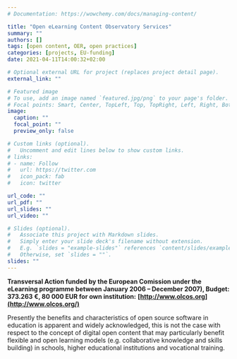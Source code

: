 ```yaml
---
# Documentation: https://wowchemy.com/docs/managing-content/

title: "Open eLearning Content Observatory Services"
summary: ""
authors: []
tags: [open content, OER, open practices]
categories: [projects, EU-funding]
date: 2021-04-11T14:00:32+02:00

# Optional external URL for project (replaces project detail page).
external_link: ""

# Featured image
# To use, add an image named `featured.jpg/png` to your page's folder.
# Focal points: Smart, Center, TopLeft, Top, TopRight, Left, Right, BottomLeft, Bottom, BottomRight.
image:
  caption: ""
  focal_point: ""
  preview_only: false

# Custom links (optional).
#   Uncomment and edit lines below to show custom links.
# links:
# - name: Follow
#   url: https://twitter.com
#   icon_pack: fab
#   icon: twitter

url_code: ""
url_pdf: ""
url_slides: ""
url_video: ""

# Slides (optional).
#   Associate this project with Markdown slides.
#   Simply enter your slide deck's filename without extension.
#   E.g. `slides = "example-slides"` references `content/slides/example-slides.md`.
#   Otherwise, set `slides = ""`.
slides: ""
---
```


**Transversal Action funded by the European Comission under the eLearning programme between January 2006 – December 2007), Budget: 373.263 €, 80 000 EUR for own institution:** **[http://www.olcos.org](http://www.olcos.org/)**

Presently the benefits and characteristics of open source software in education is apparent and widely acknowledged, this is not the case with respect to the concept of digital open content that may particularly benefit flexible and open learning models (e.g. collaborative knowledge and skills building) in schools, higher educational institutions and vocational training.
